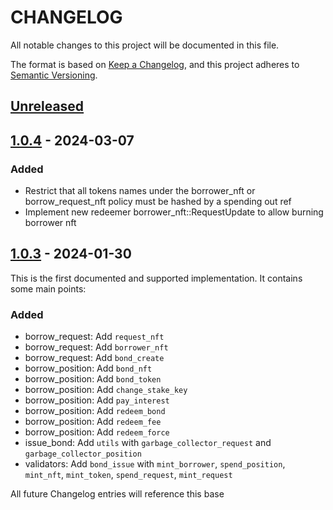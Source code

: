 # CHANGELOG

All notable changes to this project will be documented in this file.

The format is based on [Keep a Changelog](https://keepachangelog.com/en/1.0.0/),
and this project adheres to [Semantic Versioning](https://semver.org/spec/v2.0.0.html).

## [Unreleased]

## [1.0.4] - 2024-03-07

### Added

- Restrict that all tokens names under the borrower_nft or borrow_request_nft policy must be hashed by a spending out ref
- Implement new redeemer borrower_nft::RequestUpdate to allow burning borrower nft

## [1.0.3] - 2024-01-30

This is the first documented and supported implementation. It contains some main points:

### Added

- borrow_request: Add `request_nft` 
- borrow_request: Add `borrower_nft` 
- borrow_request: Add `bond_create` 
- borrow_position: Add `bond_nft` 
- borrow_position: Add `bond_token` 
- borrow_position: Add `change_stake_key` 
- borrow_position: Add `pay_interest` 
- borrow_position: Add `redeem_bond` 
- borrow_position: Add `redeem_fee` 
- borrow_position: Add `redeem_force` 
- issue_bond: Add `utils` with `garbage_collector_request` 
  and `garbage_collector_position`
- validators: 
  Add `bond_issue` with `mint_borrower`, `spend_position`, 
  `mint_nft`, `mint_token`, `spend_request`, `mint_request`

All future Changelog entries will reference this base

[unreleased]: ../../compare/v1.0.3...HEAD
[1.0.4]: ../../compare/v1.0.3...v1.0.4
[1.0.3]: ../../compare/v0.0.1...v1.0.3
